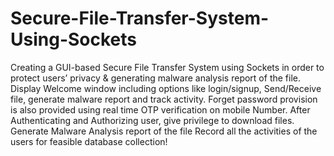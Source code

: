 # Secure-File-Transfer-System-Using-Sockets
Creating a GUI-based Secure File Transfer System using Sockets in order to protect users’ privacy & generating malware analysis report of the file.
Display Welcome window including options like login/signup, Send/Receive file, generate malware report and track activity.
Forget password provision is also provided using real time OTP verification on mobile Number.
After Authenticating and Authorizing user, give privilege to download files.
Generate Malware Analysis report of the file
Record all the activities of the users for feasible database collection!

